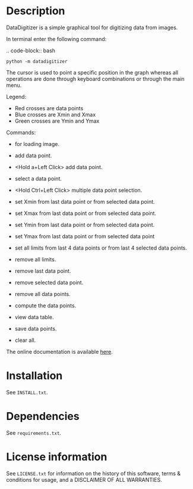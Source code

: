 # Description

DataDigitizer is a simple graphical tool for digitizing data from images.

In terminal enter the following command:

.. code-block:: bash

    python -m datadigitizer


The cursor is used to point a specific position in the graph
whereas all operations are done through keyboard combinations or through the main menu.

Legend:

* Red crosses are data points
* Blue crosses are Xmin and Xmax
* Green crosses are Ymin and Ymax

Commands:

* <Ctrl-o> for loading image.
* <Ctrl-a> add data point.
* <Hold a+Left Click> add data point.
* <Left Click> select a data point.
* <Hold Ctrl+Left Click> multiple data point selection.

* <Ctrl-g> set Xmin from last data point or from selected data point.
* <Ctrl-h> set Xmax from last data point or from selected data point.

* <Ctrl-j> set Ymin from last data point or from selected data point.
* <Ctrl-k> set Ymax from last data point or from selected data point

* <Ctrl-l> set all limits from last 4 data points or from last 4 selected data points.
* <Ctrl-n> remove all limits.

* <Ctrl-z> remove last data point.
* <Ctrl-d> remove selected data point.
* <Ctrl-D> remove all data points.

* <Ctrl-m> compute the data points.
* <Ctrl-t> view data table.
* <Ctrl-s> save data points.
* <Ctrl-w> clear all.


The online documentation is available [here](https://milanskocic.github.io/PyDatadigitizer/index.html).

# Installation
See  ``INSTALL.txt``.


# Dependencies
See ``requirements.txt``.


# License information
See ``LICENSE.txt`` for information on the history of this
software, terms & conditions for usage, and a DISCLAIMER OF ALL
WARRANTIES.

